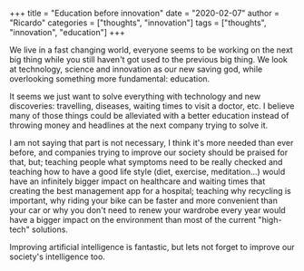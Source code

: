 +++
title = "Education before innovation"
date = "2020-02-07"
author = "Ricardo"
categories = ["thoughts", "innovation"]
tags = ["thoughts", "innovation", "education"]
+++

We live in a fast changing world, everyone seems to be working on the next big thing while you still haven't got used to the previous big thing. We look at technology, science and innovation as our new saving god, while overlooking something more fundamental: education.
<!--more-->

It seems we just want to solve everything with technology and new discoveries: travelling, diseases, waiting times to visit a doctor, etc. I believe many of those things could be alleviated with a better education instead of throwing money and headlines at the next company trying to solve it.

I am not saying that part is not necessary, I think it's more needed than ever before, and companies trying to improve our society should be praised for that, but; teaching people what symptoms need to be really checked and teaching how to have a good life style (diet, exercise, meditation...) would have an infinitely bigger impact on healthcare and waiting times that creating the best management app for a hospital; teaching why recycling is important, why riding your bike can be faster and more convenient than your car or why you don't need to renew your wardrobe every year would have a bigger impact on the environment than most of the current "high-tech" solutions.

Improving artificial intelligence is fantastic, but lets not forget to improve our society's intelligence too.
